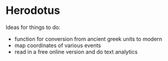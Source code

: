 # Herodotus

Ideas for things to do:
- function for conversion from ancient greek units to modern
- map coordinates of various events
- read in a free online version and do text analytics
